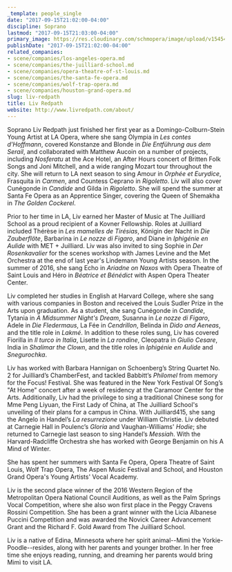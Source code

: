 ```yaml
---
_template: people_single
date: "2017-09-15T21:02:00-04:00"
discipline: Soprano
lastmod: "2017-09-15T21:03:00-04:00"
primary_image: https://res.cloudinary.com/schmopera/image/upload/v1545409169/media/webhook-uploads/1505523709253/liv-redpath_portrait.jpg.jpg
publishDate: "2017-09-15T21:02:00-04:00"
related_companies:
- scene/companies/los-angeles-opera.md
- scene/companies/the-juilliard-school.md
- scene/companies/opera-theatre-of-st-louis.md
- scene/companies/the-santa-fe-opera.md
- scene/companies/wolf-trap-opera.md
- scene/companies/houston-grand-opera.md
slug: liv-redpath
title: Liv Redpath
website: http://www.livredpath.com/about/
---
```


Soprano Liv Redpath just finished her first year as a Domingo-Colburn-Stein Young Artist at LA Opera, where she sang Olympia in *Les contes d'Hoffmann*, covered Konstanze and Blonde in *Die Entführung aus dem Serail*, and collaborated with Matthew Aucoin on a number of projects, including *Nosferatu* at the Ace Hotel, an After Hours concert of Britten Folk Songs and Joni Mitchell, and a wide ranging Mozart tour throughout the city. She will return to LA next season to sing Amour in *Orphée et Eurydice*, Frasquita in *Carmen*, and Countess Ceprano in *Rigoletto*. Liv will also cover Cunégonde in *Candide* and Gilda in *Rigoletto*. She will spend the summer at Santa Fe Opera as an Apprentice Singer, covering the Queen of Shemakha in *The Golden Cockerel*.

Prior to her time in LA, Liv earned her Master of Music at The Juilliard School as a proud recipient of a Kovner Fellowship. Roles at Juilliard included Thérèse in *Les mamelles de Tirésias*, Königin der Nacht in *Die Zauberflöte*, Barbarina in *Le nozze di Figaro*, and Diane in *Iphigénie en Aulide* with MET + Juilliard. Liv was also invited to sing Sophie in *Der Rosenkavalier* for the scenes workshop with James Levine and the Met Orchestra at the end of last year's Lindemann Young Artists season. In the summer of 2016, she sang Echo in *Ariadne on Naxos* with Opera Theatre of Saint Louis and Héro in *Béatrice et Bénédict* with Aspen Opera Theater Center. 

Liv completed her studies in English at Harvard College, where she sang with various companies in Boston and received the Louis Sudler Prize in the Arts upon graduation. As a student, she sang Cunégonde in *Candide*, Tytania in *A Midsummer Night's Dream*, Susanna in *Le nozze di Figaro*, Adele in *Die Fledermaus*, La Fée in *Cendrillon*, Belinda in *Dido and Aeneas*, and the title role in *Lakmé*. In addition to these roles sung, Liv has covered Fiorilla in *Il turco in Italia*, Lisette in *La rondine*, Cleopatra in *Giulio Cesare*, India in *Shalimar the Clown*, and the title roles in *Iphigénie en Aulide* and *Snegurochka*. 

Liv has worked with Barbara Hannigan on Schoenberg’s String Quartet No. 2 for Juilliard’s ChamberFest, and tackled Babbitt’s *Philomel* from memory for the Focus! Festival. She was featured in the New York Festival Of Song’s "At Home" concert after a week of residency at the Caramoor Center for the Arts. Additionally, Liv had the privilege to sing a traditional Chinese song for Mme Peng Liyuan, the First Lady of China, at The Juilliard School's unveiling of their plans for a campus in China. With Juilliard415, she sang the Angelo in Handel’s *La resurrezione* under William Christie. Liv debuted at Carnegie Hall in Poulenc’s *Gloria* and Vaughan-Williams' *Hodie*; she returned to Carnegie last season to sing Handel’s *Messiah*. With the Harvard-Radcliffe Orchestra she has worked with George Benjamin on his A Mind of Winter. 

She has spent her summers with Santa Fe Opera, Opera Theatre of Saint Louis, Wolf Trap Opera, The Aspen Music Festival and School, and Houston Grand Opera's Young Artists' Vocal Academy.

Liv is the second place winner of the 2016 Western Region of the Metropolitan Opera National Council Auditions, as well as the Palm Springs Vocal Competition, where she also won first place in the Peggy Cravens Rossini Competition. She has been a grant winner with the Licia Albanese Puccini Competition and was awarded the Novick Career Advancement Grant and the Richard F. Gold Award from The Juilliard School.

Liv is a native of Edina, Minnesota where her spirit animal--Mimì the Yorkie-Poodle--resides, along with her parents and younger brother. In her free time she enjoys reading, running, and dreaming her parents would bring Mimì to visit LA.
